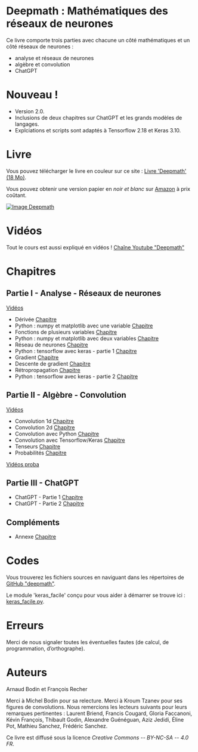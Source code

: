 
Deepmath : Mathématiques des réseaux de neurones
================================================

Ce livre comporte trois parties avec chacune un côté mathématiques et un côté réseaux de neurones :

* analyse et réseaux de neurones
* algèbre et convolution
* ChatGPT


Nouveau !
=========

* Version 2.0. 
* Inclusions de deux chapitres sur ChatGPT et les  grands modèles de langages.
* Explciations et scripts sont adaptés à Tensorflow 2.18 et Keras 3.10.


Livre
=====

Vous pouvez télécharger le livre en couleur sur ce site : [Livre 'Deepmath' (18 Mo)](livre-deepmath.pdf).

Vous pouvez obtenir une version papier en *noir et blanc* sur [Amazon](https://www.amazon.fr/dp/B08TRRNBMQ/) à prix coûtant.

[![Image Deepmath](divers/img_deepmath_medium.png "Image Deepmath")](https://www.amazon.fr/dp/B08TRRNBMQ/)

Vidéos
======

Tout le cours est aussi expliqué en vidéos ! [Chaîne Youtube "Deepmath"](https://www.youtube.com/channel/UCnKarYaG1VuzdWix1vBitFg/)


Chapitres
=========

Partie I - Analyse - Réseaux de neurones
----------------------------------------

[Vidéos](https://www.youtube.com/playlist?list=PL4Z-Jb1iAUOZEjt0P6R1GPU5LhC1kx1aL)

* Dérivée [Chapitre](derivee/derivee.pdf)
* Python : numpy et matplotlib avec une variable [Chapitre](pythonx/pythonx.pdf)
* Fonctions de plusieurs variables [Chapitre](fonctions/fonctions.pdf)
* Python : numpy et matplotlib avec deux variables [Chapitre](pythonxy/pythonxy.pdf)
* Réseau de neurones [Chapitre](neurones/neurones.pdf)
* Python : tensorflow avec keras - partie 1 [Chapitre](pythontf1/pythontf1.pdf)
* Gradient  [Chapitre](gradient/gradient.pdf)
* Descente de gradient [Chapitre](descente/descente.pdf)
* Rétropropagation  [Chapitre](retro/retro.pdf)
* Python : tensorflow avec keras - partie 2 [Chapitre](pythontf2/pythontf2.pdf)


Partie II - Algèbre - Convolution
---------------------------------

[Vidéos](https://www.youtube.com/playlist?list=PL4Z-Jb1iAUOYxUtZO_NlXG21LoXYlwIOF)

* Convolution 1d [Chapitre](convolution1d/convolution1d.pdf)
* Convolution 2d [Chapitre](convolution2d/convolution2d.pdf)
* Convolution avec Python [Chapitre](pythonconv/pythonconv.pdf)
* Convolution avec Tensorflow/Keras [Chapitre](tfconv/tfconv.pdf)
* Tenseurs [Chapitre](tenseur/tenseur.pdf)
* Probabilités  [Chapitre](proba/proba.pdf)

[Vidéos proba](https://www.youtube.com/playlist?list=PL4Z-Jb1iAUObWRvZuQgPFUkUMP_Aycwdv)


Partie III - ChatGPT
--------------------

* ChatGPT - Partie 1 [Chapitre](chatgpt1/chatgpt1.pdf)
* ChatGPT - Partie 2 [Chapitre](chatgpt2/chatgpt2.pdf)


Compléments
------------------------------------

* Annexe [Chapitre](annexe/annexe.pdf)


Codes
=====

Vous trouverez les fichiers sources en naviguant dans les répertoires de [GitHub "deepmath"](https://github.com/exo7math/deepmath-exo7).

Le module 'keras_facile' conçu pour vous aider à démarrer  se trouve ici : [keras_facile.py](keras_facile/keras_facile.py).


Erreurs
=======

Merci de nous signaler toutes les éventuelles fautes (de calcul, de programmation, d’orthographe).



Auteurs
=======

Arnaud Bodin et François Recher

Merci à Michel Bodin pour sa relecture.
Merci à Kroum Tzanev pour ses figures de convolutions.
Nous remercions les lecteurs suivants pour leurs remarques pertinentes :
	Laurent Briend, 
	Francis Cougard,
	Gloria Faccanoni,
	Kévin François, 
	Thibault Godin,
	Alexandre Guénéguan,
	Aziz Jedidi,
	Éline Pot,
	Mathieu Sanchez,
	Frédéric Sanchez.

Ce livre est diffusé sous la licence *Creative Commons -- BY-NC-SA -- 4.0 FR*.


